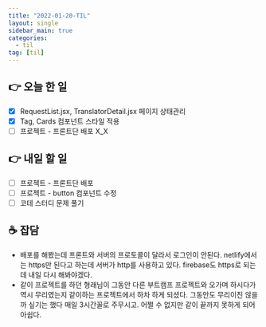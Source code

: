 ```yaml
---
title: "2022-01-20-TIL"
layout: single
sidebar_main: true
categories:
  - til
tag: [til]
---
```


## 👉 오늘 한 일

- [x] RequestList.jsx, TranslatorDetail.jsx 페이지 상태관리
- [x] Tag, Cards 컴포넌트 스타일 적용
- [ ] 프로젝트 - 프론트단 배포 X_X

## 👉 내일 할 일

- [ ] 프로젝트 - 프론트단 배포
- [ ] 프로젝트 - button 컴포넌트 수정
- [ ] 코테 스터디 문제 풀기

## ☕ 잡담

- 배포를 해봤는데 프론트와 서버의 프로토콜이 달라서 로그인이 안된다. netlify에서는 https만 된다고 하는데 서버가 http를 사용하고 있다. firebase도 https로 되는데 내일 다시 해봐야겠다.
- 같이 프로젝트를 하던 형래님이 그동안 다른 부트캠프 프로젝트와 오가며 하시다가 역시 무리였는지 같이하는 프로젝트에서 하차 하게 되셨다. 그동안도 무리이진 않을까 싶기는 했다 매일 3시간꼴로 주무시고. 어쩔 수 없지만 같이 끝까지 못하게 되어 아쉽다.

<br /><br /><br /><br />
